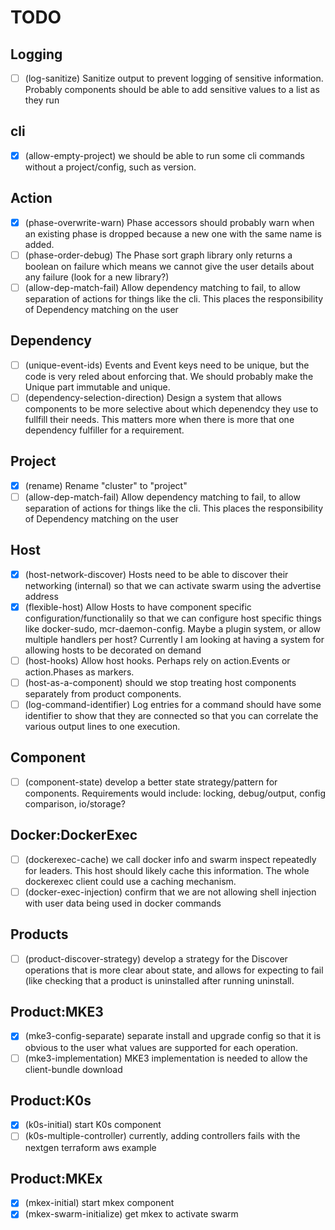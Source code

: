 # TODO

## Logging

- [ ] (log-sanitize) Sanitize output to prevent logging of sensitive information. Probably components should be able to add sensitive values to a list as they run

## cli 

- [X] (allow-empty-project) we should be able to run some cli commands without a project/config, such as version.

## Action 

- [X] (phase-overwrite-warn) Phase accessors should probably warn when an existing phase is dropped because a new one with the same name is added.
- [ ] (phase-order-debug) The Phase sort graph library only returns a boolean on failure which means we cannot give the user details about any failure (look for a new library?)
- [ ] (allow-dep-match-fail) Allow dependency matching to fail, to allow separation of actions for things like the cli. This places the responsibility of Dependency matching on the user

## Dependency 

- [ ] (unique-event-ids) Events and Event keys need to be unique, but the code is very reled about enforcing that. We should probably make the Unique part immutable and unique.
- [ ] (dependency-selection-direction) Design a system that allows components to be more selective about which depenendcy they use to fullfill their needs. This matters more when there is more that one dependency fulfiller for a requirement.

## Project 

- [X] (rename) Rename "cluster" to "project"
- [ ] (allow-dep-match-fail) Allow dependency matching to fail, to allow separation of actions for things like the cli. This places the responsibility of Dependency matching on the user

## Host 

- [x] (host-network-discover) Hosts need to be able to discover their networking (internal) so that we can activate swarm using the advertise address
- [x] (flexible-host) Allow Hosts to have component specific configuration/functionalily so that we can configure host specific things like docker-sudo, mcr-daemon-config. Maybe a plugin system, or allow multiple handlers per host? Currently I am looking at having a system for allowing hosts to be decorated on demand
- [ ] (host-hooks) Allow host hooks. Perhaps rely on action.Events or action.Phases as markers.
- [ ] (host-as-a-component) should we stop treating host components separately from product components.
- [ ] (log-command-identifier) Log entries for a command should have some identifier to show that they are connected so that you can correlate the various output lines to one execution.

## Component

- [ ] (component-state) develop a better state strategy/pattern for components. Requirements would include: locking, debug/output, config comparison, io/storage?

## Docker:DockerExec

- [ ] (dockerexec-cache) we call docker info and swarm inspect repeatedly for leaders. This host should likely cache this information. The whole dockerexec client could use a caching mechanism.
- [ ] (docker-exec-injection) confirm that we are not allowing shell injection with user data being used in docker commands

## Products 

- [ ] (product-discover-strategy) develop a strategy for the Discover operations that is more clear about state, and allows for expecting to fail (like checking that a product is uninstalled after running uninstall.

## Product:MKE3

- [X] (mke3-config-separate) separate install and upgrade config so that it is obvious to the user what values are supported for each operation.
- [ ] (mke3-implementation) MKE3 implementation is needed to allow the client-bundle download

## Product:K0s

- [X] (k0s-initial) start K0s component 
- [ ] (k0s-multiple-controller) currently, adding controllers fails with the nextgen terraform aws example

## Product:MKEx 

- [X] (mkex-initial) start mkex component 
- [X] (mkex-swarm-initialize) get mkex to activate swarm

